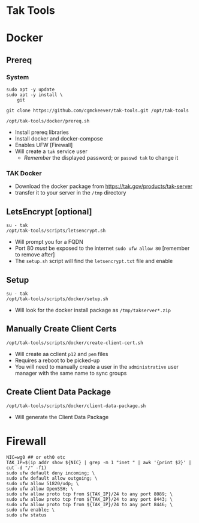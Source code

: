 # Tak Tools

# Docker

## Prereq

### System

```
sudo apt -y update
sudo apt -y install \
    git

git clone https://github.com/cgmckeever/tak-tools.git /opt/tak-tools

/opt/tak-tools/docker/prereq.sh

```

- Install prereq libraries
- Install docker and docker-compose
- Enables UFW [Firewall]
- Will create a `tak` service user
    - *Remember* the displayed password; or `passwd tak` to change it

### TAK Docker

- Download the docker package from https://tak.gov/products/tak-server
- transfer it to your server in the `/tmp` directory

## LetsEncrypt [optional]

```
su - tak
/opt/tak-tools/scripts/letsencrypt.sh
```

- Will prompt you for a FQDN
- Port 80 *must* be exposed to the internet `sudo ufw allow 80` [remember to remove after]
- The `setup.sh` script will find the `letsencrypt.txt` file and enable

## Setup

```
su - tak
/opt/tak-tools/scripts/docker/setup.sh

```

- Will look for the docker install package as `/tmp/takserver*.zip`


## Manually Create Client Certs

```
/opt/tak-tools/scripts/docker/create-client-cert.sh
```

- Will create aa cclient `p12` and `pem` files
- Requires a reboot to be picked-up
- You will need to manually create a user in the `administrative` user manager with the same name to sync groups

## Create Client Data Package

```
/opt/tak-tools/scripts/docker/client-data-package.sh
```

- Will generate the Client Data Package

# Firewall

```
NIC=wg0 ## or eth0 etc
TAK_IP=$(ip addr show ${NIC} | grep -m 1 "inet " | awk '{print $2}' | cut -d "/" -f1)
sudo ufw default deny incoming; \
sudo ufw default allow outgoing; \
sudo ufw allow 51820/udp; \
sudo ufw allow OpenSSH; \
sudo ufw allow proto tcp from ${TAK_IP}/24 to any port 8089; \
sudo ufw allow proto tcp from ${TAK_IP}/24 to any port 8443; \
sudo ufw allow proto tcp from ${TAK_IP}/24 to any port 8446; \
sudo ufw enable; \
sudo ufw status
```